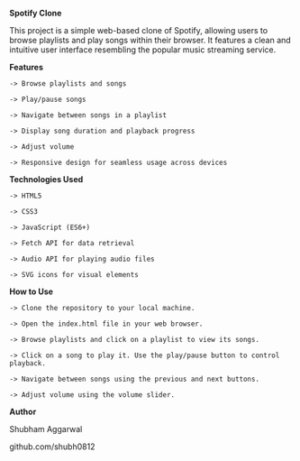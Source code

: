 **Spotify Clone**

This project is a simple web-based clone of Spotify, allowing users to browse playlists and play songs within their browser. It features a clean and intuitive user interface resembling the popular music streaming service.

**Features**
```
-> Browse playlists and songs

-> Play/pause songs

-> Navigate between songs in a playlist

-> Display song duration and playback progress

-> Adjust volume

-> Responsive design for seamless usage across devices
```
**Technologies Used**
```
-> HTML5

-> CSS3

-> JavaScript (ES6+)

-> Fetch API for data retrieval

-> Audio API for playing audio files

-> SVG icons for visual elements
```
**How to Use**
```
-> Clone the repository to your local machine.

-> Open the index.html file in your web browser.

-> Browse playlists and click on a playlist to view its songs.

-> Click on a song to play it. Use the play/pause button to control playback.

-> Navigate between songs using the previous and next buttons.

-> Adjust volume using the volume slider.
```

**Author**

Shubham Aggarwal

github.com/shubh0812
